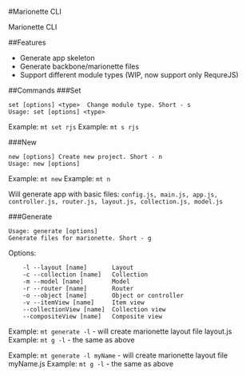 #Marionette CLI

Marionette CLI

##Features
* Generate app skeleton
* Generate backbone/marionette files
* Support different module types (WIP, now support only RequreJS)

##Commands
###Set
```
set [options] <type>  Change module type. Short - s
Usage: set [options] <type>
```

Example: `mt set rjs`
Example: `mt s rjs`

###New
```
new [options] Create new project. Short - n
Usage: new [options]
```

Example: `mt new`
Example: `mt n`

Will generate app with basic files: `config.js, main.js, app.js, controller.js, router.js, layout.js, collection.js, model.js`


###Generate
```
Usage: generate [options]
Generate files for marionette. Short - g
```

Options:
```
    -l --layout [name]       Layout
    -c --collection [name]   Collection
    -m --model [name]        Model
    -r --router [name]       Router
    -o --object [name]       Object or controller
    -v --itemView [name]     Item view
    --collectionView [name]  Collection view
    --compositeView [name]   Composite view
```

Example: `mt generate -l` - will create marionette layout file layout.js
Example: `mt g -l` - the same as above

Example: `mt generate -l myName` - will create marionette layout file myName.js
Example: `mt g -l` - the same as above
